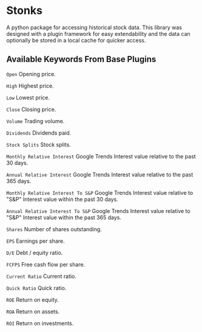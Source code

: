 # Stonks

A python package for accessing historical stock data. This library was designed with a plugin framework for easy extendability and the data can optionally be stored in a local cache for quicker access.

## Available Keywords From Base Plugins

`Open` Opening price.

`High` Highest price.

`Low` Lowest price.

`Close` Closing price.

`Volume` Trading volume.

`Dividends` Dividends paid.

`Stock Splits` Stock splits.

`Monthly Relative Interest` Google Trends Interest value relative to the past 30 days.

`Annual Relative Interest` Google Trends Interest value relative to the past 365 days.

`Monthly Relative Interest To S&P` Google Trends Interest value relative to "S&P" Interest value within the past
30 days.

`Annual Relative Interest To S&P` Google Trends Interest value relative to "S&P" Interest value within the past
365 days.

`Shares` Number of shares outstanding.

`EPS` Earnings per share.

`D/E` Debt / equity ratio.

`FCFPS` Free cash flow per share.

`Current Ratio` Current ratio.

`Quick Ratio` Quick ratio.

`ROE` Return on equity.

`ROA` Return on assets.

`ROI` Return on investments.
